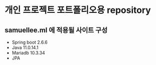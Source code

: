 # 개인 프로젝트 포트폴리오용 repository

## samuellee.ml 에 적용될 사이트 구성

* Spring boot 2.6.6
* Java 11.0.14.1
* Mariadb 10.3.34
* JPA
